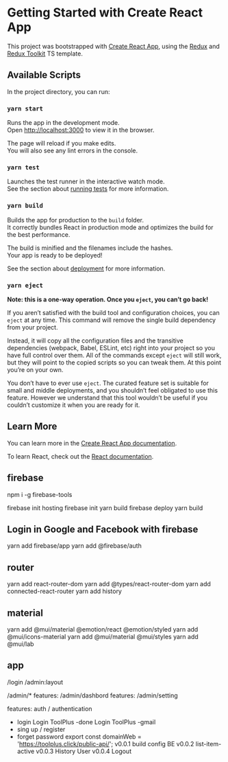 # Getting Started with Create React App

This project was bootstrapped with [Create React App](https://github.com/facebook/create-react-app), using the [Redux](https://redux.js.org/) and [Redux Toolkit](https://redux-toolkit.js.org/) TS template.

## Available Scripts

In the project directory, you can run:

### `yarn start`

Runs the app in the development mode.\
Open [http://localhost:3000](http://localhost:3000) to view it in the browser.

The page will reload if you make edits.\
You will also see any lint errors in the console.

### `yarn test`

Launches the test runner in the interactive watch mode.\
See the section about [running tests](https://facebook.github.io/create-react-app/docs/running-tests) for more information.

### `yarn build`

Builds the app for production to the `build` folder.\
It correctly bundles React in production mode and optimizes the build for the best performance.

The build is minified and the filenames include the hashes.\
Your app is ready to be deployed!

See the section about [deployment](https://facebook.github.io/create-react-app/docs/deployment) for more information.

### `yarn eject`

**Note: this is a one-way operation. Once you `eject`, you can’t go back!**

If you aren’t satisfied with the build tool and configuration choices, you can `eject` at any time. This command will remove the single build dependency from your project.

Instead, it will copy all the configuration files and the transitive dependencies (webpack, Babel, ESLint, etc) right into your project so you have full control over them. All of the commands except `eject` will still work, but they will point to the copied scripts so you can tweak them. At this point you’re on your own.

You don’t have to ever use `eject`. The curated feature set is suitable for small and middle deployments, and you shouldn’t feel obligated to use this feature. However we understand that this tool wouldn’t be useful if you couldn’t customize it when you are ready for it.

## Learn More

You can learn more in the [Create React App documentation](https://facebook.github.io/create-react-app/docs/getting-started).

To learn React, check out the [React documentation](https://reactjs.org/).
## firebase
npm i -g firebase-tools

firebase init hosting
firebase init
yarn build
firebase deploy
yarn build

## Login in Google and Facebook with firebase
yarn add firebase/app
yarn add @firebase/auth

## router
yarn add react-router-dom
yarn add @types/react-router-dom
yarn add connected-react-router
yarn add history

## material
yarn add @mui/material @emotion/react @emotion/styled
yarn add @mui/icons-material
yarn add @mui/material @mui/styles
yarn add @mui/lab



## app
/login
/admin:layout

/admin/*
features: /admin/dashbord
features: /admin/setting

features: auth / authentication
- login 
    Login ToolPlus  -done
    Login ToolPlus  -gmail
- sing up / register
- forget password
export const domainWeb = 'https://toolplus.click/public-api/';
v0.0.1 build config BE
v0.0.2 list-item-active
v0.0.3 History User
v0.0.4 Logout